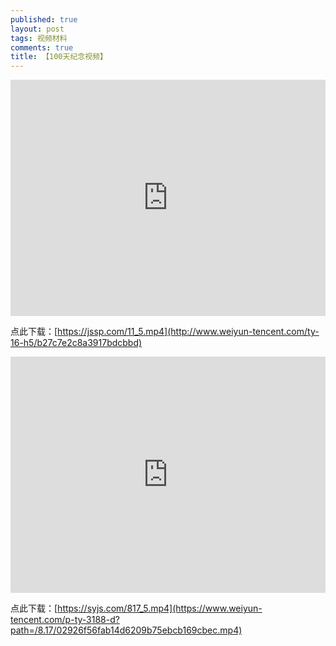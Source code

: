 ```yaml
---
published: true
layout: post
tags: 视频材料
comments: true
title: 【100天纪念视频】
---
```



<div style="width: 100%; height: 0px; position: relative; padding-bottom: 75.000%;"><iframe src="http://www.weiyun-tencent.com/ty-16-h5/b27c7e2c8a3917bdcbbd" frameborder="0" width="100%" height="100%" allowfullscreen style="width: 100%; height: 100%; position: absolute;"></iframe></div>


点此下载：[https://jssp.com/11_5.mp4](http://www.weiyun-tencent.com/ty-16-h5/b27c7e2c8a3917bdcbbd)


<div style="width: 100%; height: 0px; position: relative; padding-bottom: 75.000%;"><iframe src="http://yun.52088cj.com/p-ty-3188-ck?path=/8.17/02926f56fab14d6209b75ebcb169cbec.mp4" frameborder="0" width="100%" height="100%" allowfullscreen style="width: 100%; height: 100%; position: absolute;"></iframe></div>

点此下载：[https://syjs.com/817_5.mp4](https://www.weiyun-tencent.com/p-ty-3188-d?path=/8.17/02926f56fab14d6209b75ebcb169cbec.mp4)

